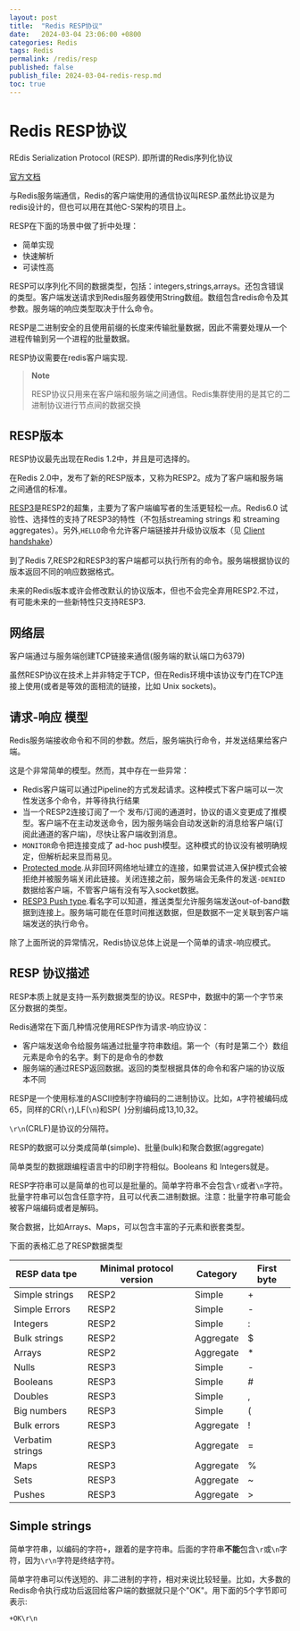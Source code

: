 ```yaml
---
layout: post
title:  "Redis RESP协议"
date:   2024-03-04 23:06:00 +0800
categories: Redis
tags: Redis
permalink: /redis/resp
published: false
publish_file: 2024-03-04-redis-resp.md
toc: true
---
```

# Redis RESP协议

REdis Serialization Protocol (RESP). 即所谓的Redis序列化协议

[官方文档](https://redis.io/docs/reference/protocol-spec/) 

与Redis服务端通信，Redis的客户端使用的通信协议叫RESP.虽然此协议是为redis设计的，但也可以用在其他C-S架构的项目上。

RESP在下面的场景中做了折中处理：

- 简单实现
- 快速解析
- 可读性高

RESP可以序列化不同的数据类型，包括：integers,strings,arrays。还包含错误的类型。客户端发送请求到Redis服务器使用String数组。数组包含redis命令及其参数。服务端的响应类型取决于什么命令。

RESP是二进制安全的且使用前缀的长度来传输批量数据，因此不需要处理从一个进程传输到另一个进程的批量数据。

RESP协议需要在redis客户端实现.

> **Note**
>
> RESP协议只用来在客户端和服务端之间通信。Redis集群使用的是其它的二进制协议进行节点间的数据交换


## RESP版本

RESP协议最先出现在Redis 1.2中，并且是可选择的。

在Redis 2.0中，发布了新的RESP版本，又称为RESP2。成为了客户端和服务端之间通信的标准。

[RESP3](https://github.com/redis/redis-specifications/tree/master/protocol)是RESP2的超集，主要为了客户端编写者的生活更轻松一点。Redis6.0 试验性、选择性的支持了RESP3的特性（不包括streaming strings 和 streaming aggregates）。另外,`HELLO`命令允许客户端链接并升级协议版本（见 [Client handshake](https://redis.io/docs/reference/protocol-spec/#client-handshake)）

到了Redis 7,RESP2和RESP3的客户端都可以执行所有的命令。服务端根据协议的版本返回不同的响应数据格式。

未来的Redis版本或许会修改默认的协议版本，但也不会完全弃用RESP2.不过，有可能未来的一些新特性只支持RESP3.

## 网络层

客户端通过与服务端创建TCP链接来通信(服务端的默认端口为6379)

虽然RESP协议在技术上并非特定于TCP，但在Redis环境中该协议专门在TCP连接上使用(或者是等效的面相流的链接，比如 Unix sockets)。

## 请求-响应 模型

Redis服务端接收命令和不同的参数。然后，服务端执行命令，并发送结果给客户端。

这是个非常简单的模型。然而，其中存在一些异常：

- Redis客户端可以通过Pipeline的方式发起请求。这种模式下客户端可以一次性发送多个命令，并等待执行结果
- 当一个RESP2连接订阅了一个 发布/订阅的通道时，协议的语义变更成了推模型。客户端不在主动发送命令，因为服务端会自动发送新的消息给客户端(订阅此通道的客户端)，尽快让客户端收到消息。
- `MONITOR`命令把连接变成了 ad-hoc push模型。这种模式的协议没有被明确规定，但解析起来显而易见。
- [Protected mode](https://redis.io/docs/management/security/#protected-mode).从非回环网络地址建立的连接，如果尝试进入保护模式会被拒绝并被服务端关闭此链接。关闭连接之前，服务端会无条件的发送`-DENIED`数据给客户端，不管客户端有没有写入socket数据。
- [RESP3 Push type](https://redis.io/docs/reference/protocol-spec/#resp3-pushes).看名字可以知道，推送类型允许服务端发送out-of-band数据到连接上。服务端可能在任意时间推送数据，但是数据不一定关联到客户端端发送的执行命令。
  
除了上面所说的异常情况，Redis协议总体上说是一个简单的请求-响应模式。

## RESP 协议描述

RESP本质上就是支持一系列数据类型的协议。RESP中，数据中的第一个字节来区分数据的类型。

Redis通常在下面几种情况使用RESP作为请求-响应协议：

- 客户端发送命令给服务端通过批量字符串数组。第一个（有时是第二个）数组元素是命令的名字。剩下的是命令的参数
- 服务端的通过RESP返回数据。返回的类型根据具体的命令和客户端的协议版本不同

RESP是一个使用标准的ASCII控制字符编码的二进制协议。比如，`A`字符被编码成65，同样的CR(`\r`),LF(`\n`)和SP(` `)分别编码成13,10,32。

`\r\n`(CRLF)是协议的分隔符。

RESP的数据可以分类成简单(simple)、批量(bulk)和聚合数据(aggregate)

简单类型的数据跟编程语言中的印刷字符相似。Booleans 和 Integers就是。

RESP字符串可以是简单的也可以是批量的。简单字符串不会包含`\r`或者`\n`字符。批量字符串可以包含任意字符，且可以代表二进制数据。注意：批量字符串可能会被客户端编码或者是解码。

聚合数据，比如Arrays、Maps，可以包含丰富的子元素和嵌套类型。

下面的表格汇总了RESP数据类型

|RESP data tpe|Minimal protocol version|Category|First byte|
|-|-|-|-|
|Simple strings|RESP2|Simple|+|
|Simple Errors|RESP2|Simple|-|
|Integers|RESP2|Simple|:|
|Bulk strings|RESP2|Aggregate|$|
|Arrays|RESP2|Aggregate|*|
|Nulls|RESP3|Simple|-|
|Booleans|RESP3|Simple|#|
|Doubles|RESP3|Simple|,|
|Big numbers|RESP3|Simple|(|
|Bulk errors|RESP3|Aggregate|!|
|Verbatim strings|RESP3|Aggregate|=|
|Maps|RESP3|Aggregate|%|
|Sets|RESP3|Aggregate|~|
|Pushes|RESP3|Aggregate|>|

## Simple strings

简单字符串，以编码的字符`+`，跟着的是字符串。后面的字符串**不能**包含`\r`或`\n`字符，因为`\r\n`字符是终结字符。

简单字符串可以传送短的、非二进制的字符，相对来说比较轻量。比如，大多数的Redis命令执行成功后返回给客户端的数据就只是个"OK"。用下面的5个字节即可表示:

```
+OK\r\n
```














